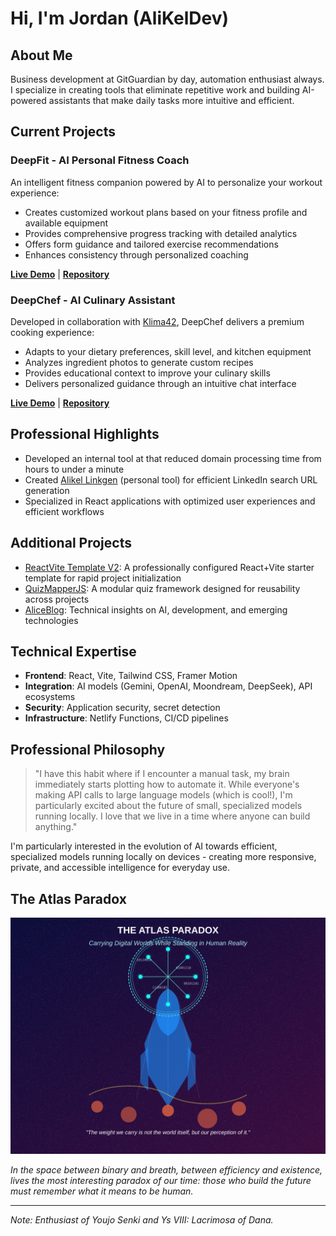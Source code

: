 # Hi, I'm Jordan (AliKelDev)

## About Me
Business development at GitGuardian by day, automation enthusiast always. I specialize in creating tools that eliminate repetitive work and building AI-powered assistants that make daily tasks more intuitive and efficient.

## Current Projects

### DeepFit - AI Personal Fitness Coach
An intelligent fitness companion powered by AI to personalize your workout experience:
* Creates customized workout plans based on your fitness profile and available equipment
* Provides comprehensive progress tracking with detailed analytics
* Offers form guidance and tailored exercise recommendations
* Enhances consistency through personalized coaching

**[Live Demo](https://deepfit-alikearn.netlify.app/)** | **[Repository](https://github.com/AliKelDev/DeepFit-AI-Personal-Fitness-Coach)**

### DeepChef - AI Culinary Assistant
Developed in collaboration with [Klima42](https://github.com/Klima42), DeepChef delivers a premium cooking experience:
* Adapts to your dietary preferences, skill level, and kitchen equipment
* Analyzes ingredient photos to generate custom recipes
* Provides educational context to improve your culinary skills
* Delivers personalized guidance through an intuitive chat interface

**[Live Demo](https://deep-chef.netlify.app/)** | **[Repository](https://github.com/AliKelDev/DeepChef-Auguste-Cooking-assistant)**

## Professional Highlights
* Developed an internal tool at that reduced domain processing time from hours to under a minute
* Created [Alikel Linkgen](https://linkforge-alikeldev.netlify.app/) (personal tool) for efficient LinkedIn search URL generation
* Specialized in React applications with optimized user experiences and efficient workflows

## Additional Projects
* [ReactVite Template V2](https://reactvite-template-alikeldev.netlify.app/): A professionally configured React+Vite starter template for rapid project initialization
* [QuizMapperJS](https://quizmapperjs.netlify.app/): A modular quiz framework designed for reusability across projects
* [AliceBlog](https://aliceleiserblog.netlify.app/): Technical insights on AI, development, and emerging technologies

## Technical Expertise
* **Frontend**: React, Vite, Tailwind CSS, Framer Motion
* **Integration**: AI models (Gemini, OpenAI, Moondream, DeepSeek), API ecosystems
* **Security**: Application security, secret detection
* **Infrastructure**: Netlify Functions, CI/CD pipelines

## Professional Philosophy
> "I have this habit where if I encounter a manual task, my brain immediately starts plotting how to automate it. While everyone's making API calls to large language models (which is cool!), I'm particularly excited about the future of small, specialized models running locally. I love that we live in a time where anyone can build anything."

I'm particularly interested in the evolution of AI towards efficient, specialized models running locally on devices - creating more responsive, private, and accessible intelligence for everyday use.

## The Atlas Paradox
![The Atlas Paradox: Carrying Digital Worlds While Standing in Human Reality](tech-identity-paradox.svg)

*In the space between binary and breath, between efficiency and existence, lives the most interesting paradox of our time: those who build the future must remember what it means to be human.*

---

*Note: Enthusiast of Youjo Senki and Ys VIII: Lacrimosa of Dana.*
